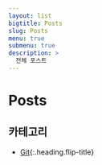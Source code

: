 ```yaml
---
layout: list
bigtitle: Posts
slug: Posts
menu: true
submenu: true
description: >
  전체 포스트
---
```


# Posts

## 카테고리

* [Git]{:.heading.flip-title} 

[Git]: /git/
 